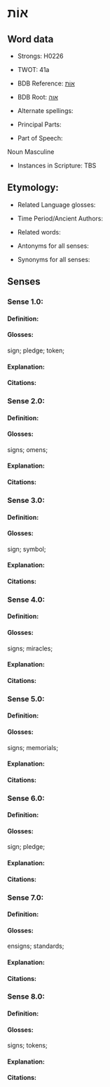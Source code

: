 # אוֹת

<!-- Status: S2="NeedsEdits" -->
<!-- Lexica used for edits:   -->

## Word data

* Strongs: H0226

* TWOT: 41a

* BDB Reference: [אוֹת](rc://en/bdb/dict/a.bt.ab)

* BDB Root: [אוה](rc://en/bdb/dict/a.bt.aa)

* Alternate spellings:

* Principal Parts:

* Part of Speech:

Noun Masculine

* Instances in Scripture: TBS

## Etymology:

* Related Language glosses:

* Time Period/Ancient Authors:

* Related words:

* Antonyms for all senses:

* Synonyms for all senses:

## Senses

### Sense 1.0:

#### Definition:

#### Glosses:

sign; pledge; token; 

#### Explanation:

#### Citations:



### Sense 2.0:

#### Definition:

#### Glosses:

signs; omens; 

#### Explanation:

#### Citations:



### Sense 3.0:

#### Definition:

#### Glosses:

sign; symbol; 

#### Explanation:

#### Citations:



### Sense 4.0:

#### Definition:

#### Glosses:

signs; miracles; 

#### Explanation:

#### Citations:



### Sense 5.0:

#### Definition:

#### Glosses:

signs; memorials; 

#### Explanation:

#### Citations:



### Sense 6.0:

#### Definition:

#### Glosses:

sign; pledge; 

#### Explanation:

#### Citations:



### Sense 7.0:

#### Definition:

#### Glosses:

ensigns; standards; 

#### Explanation:

#### Citations:



### Sense 8.0:

#### Definition:

#### Glosses:

signs; tokens; 

#### Explanation:

#### Citations:



